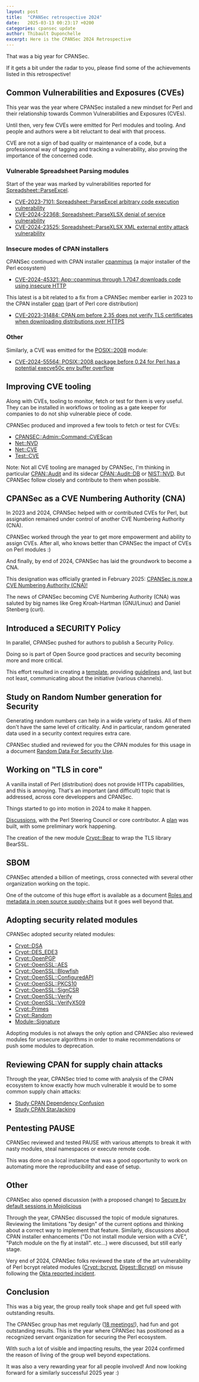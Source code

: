 ```yaml
---
layout: post
title:  "CPANSec retrospective 2024"
date:   2025-03-13 00:23:17 +0200
categories: cpansec update
author: Thibault Duponchelle
excerpt: Here is the CPANSec 2024 Retrospective
---
```


That was a big year for CPANSec. 

If it gets a bit under the radar to you, please find some of the achievements listed in this retrospective!

## Common Vulnerabilities and Exposures (CVEs)
This year was the year where CPANSec installed a new mindset for Perl 
and their relationship towards Common Vulnerabilities and Exposures (CVEs).

Until then, very few CVEs were emitted for Perl modules and tooling. 
And people and authors were a bit reluctant to deal with that process.

CVE are not a sign of bad quality or maintenance of a code, 
but a professionnal way of tagging and tracking a vulnerability, 
also proving the importance of the concerned code.

### Vulnerable Spreadsheet Parsing modules
Start of the year was marked by vulnerabilities reported for [Spreadsheet::ParseExcel](https://metacpan.org/pod/Spreadsheet::ParseExcel).

- [CVE-2023-7101: Spreadsheet::ParseExcel arbitrary code execution vulnerability](https://security.metacpan.org/2024/02/10/vulnerable-spreadsheet-parsing-modules.html#cve-2023-7101-spreadsheetparseexcel-arbitrary-code-execution-vulnerability)
- [CVE-2024-22368: Spreadsheet::ParseXLSX denial of service vulnerability](https://security.metacpan.org/2024/02/10/vulnerable-spreadsheet-parsing-modules.html#cve-2024-22368-spreadsheetparsexlsx-denial-of-service-vulnerability)
- [CVE-2024-23525: Spreadsheet::ParseXLSX XML external entity attack vulnerability](https://security.metacpan.org/2024/02/10/vulnerable-spreadsheet-parsing-modules.html#cve-2024-23525-spreadsheetparsexlsx-xml-external-entity-attack-vulnerability)

### Insecure modes of CPAN installers
CPANSec continued with CPAN installer [cpanminus]() (a major installer of the Perl ecosystem)
- [CVE-2024-45321: App::cpanminus through 1.7047 downloads code using insecure HTTP](https://security.metacpan.org/2024/08/26/cpanminus-downloads-code-using-insecure-http.html#cve-2024-45321)

This latest is a bit related to a fix from a CPANSec member earlier in 2023 to the CPAN installer [cpan]() (part of Perl core distribution)
- [CVE-2023-31484: CPAN.pm before 2.35 does not verify TLS certificates when downloading distributions over HTTPS](https://nvd.nist.gov/vuln/detail/CVE-2023-31484)

### Other
Similarly, a CVE was emitted for the [POSIX::2008](https://metacpan.org/dist/POSIX-2008) module:
- [CVE-2024-55564: POSIX::2008 package before 0.24 for Perl has a potential execve50c env buffer overflow](https://nvd.nist.gov/vuln/detail/CVE-2024-55564)

## Improving CVE tooling
Along with CVEs, tooling to monitor, fetch or test for them is very useful.
They can be installed in workflows or tooling as a gate keeper 
for companies to do not ship vulnerable piece of code. 

CPANSec produced and improved a few tools to fetch or test for CVEs:
- [CPANSEC::Admin::Command::CVEScan](https://metacpan.org/pod/CPANSEC::Admin::Command::CVEScan)
- [Net::NVD](https://metacpan.org/pod/Net::NVD)
- [Net::CVE](https://metacpan.org/pod/Net::CVE)
- [Test::CVE](https://metacpan.org/pod/Test::CVE)

Note: Not all CVE tooling are managed by CPANSec, I'm thinking in particular [CPAN::Audit](https://metacpan.org/pod/CPAN::Audit) and its sidecar [CPAN::Audit::DB](https://metacpan.org/pod/CPAN::Audit::DB) or [NIST::NVD](https://metacpan.org/pod/NIST::NVD).
But CPANSec follow closely and contribute to them when possible.

## CPANSec as a CVE Numbering Authority (CNA)
In 2023 and 2024, CPANSec helped with or contributed CVEs for Perl, 
but assignation remained under control of another CVE Numbering Authority (CNA).

CPANSec worked through the year to get more empowerment and ability to assign CVEs.
After all, who knows better than CPANSec the impact of CVEs on Perl modules :)

And finally, by end of 2024, CPANSec has laid the groundwork to become a CNA.

This designation was officially granted in February 2025: [CPANSec is now a CVE Numbering Authority (CNA)!](https://security.metacpan.org/2025/02/25/cpansec-is-cna-for-perl-and-cpan.html)

The news of CPANSec becoming CVE Numbering Authority (CNA) was saluted by big names like Greg Kroah-Hartman (GNU/Linux) and Daniel Stenberg (curl).

## Introduced a SECURITY Policy
In parallel, CPANSec pushed for authors to publish a Security Policy. 

Doing so is part of Open Source good practices and security becoming more and more critical.

This effort resulted in creating a [template](https://security.metacpan.org/docs/guides/security-policy-for-authors.html#examples), providing [guidelines](https://security.metacpan.org/docs/guides/security-policy-for-authors.html) and, last but not least, communicating about the initiative (various channels).

## Study on Random Number generation for Security
Generating random numbers can help in a wide variety of tasks.
All of them don't have the same level of criticality.
And in particular, random generated data used in a security context requires extra care.

CPANSec studied and reviewed for you the CPAN modules for this usage in a document [Random Data For Security Use](https://security.metacpan.org/docs/guides/random-data-for-security.html).

## Working on "TLS in core"
A vanilla install of Perl (distribution) does not provide HTTPs capabilities, and this is annoying.
That's an important (and difficult) topic that is addressed, across core developpers and CPANSec.

Things started to go into motion in 2024 to make it happen.

[Discussions](https://www.nntp.perl.org/group/perl.perl5.porters/2024/11/msg269050.html), with the Perl Steering Council or core contributor. A [plan](https://www.nntp.perl.org/group/perl.perl5.porters/2024/11/msg269202.html) was built, with some preliminary work happening.

The creation of the new module [Crypt::Bear](https://metacpan.org/dist/Crypt-Bear) to wrap the TLS library BearSSL.

## SBOM
CPANSec attended a billion of meetings, cross connected with several other organization working on the topic. 

One of the outcome of this huge effort is available as a document [Roles and metadata in open source supply-chains](https://security.metacpan.org/docs/supplychain-sbom.html) but it goes well beyond that.

## Adopting security related modules
CPANSec adopted security related modules:
- [Crypt::DSA](https://metacpan.org/dist/Crypt-DSA)
- [Crypt::DES_EDE3](https://metacpan.org/dist/Crypt-DES_EDE3)
- [Crypt::OpenPGP](https://metacpan.org/dist/Crypt-OpenPGP)
- [Crypt::OpenSSL::AES](https://metacpan.org/dist/Crypt-OpenSSL-AES)
- [Crypt::OpenSSL::Blowfish](https://metacpan.org/dist/Crypt-OpenSSL-Blowfish)
- [Crypt::OpenSSL::ConfiguredAPI](https://metacpan.org/dist/Crypt-OpenSSL-ConfiguredAPI)
- [Crypt::OpenSSL::PKCS10](https://metacpan.org/dist/Crypt-OpenSSL-PKCS10)
- [Crypt::OpenSSL::SignCSR](https://metacpan.org/dist/Crypt-OpenSSL-SignCSR)
- [Crypt::OpenSSL::Verify](https://metacpan.org/dist/Crypt-OpenSSL-Verify)
- [Crypt::OpenSSL::VerifyX509](https://metacpan.org/dist/Crypt-OpenSSL-VerifyX509)
- [Crypt::Primes](https://metacpan.org/dist/Crypt-Primes)
- [Crypt::Random](https://metacpan.org/dist/Crypt-Random)
- [Module::Signature](https://metacpan.org/dist/Module-Signature)
  
Adopting modules is not always the only option and CPANSec also reviewed modules for unsecure algorithms
in order to make recommendations or push some modules to deprecation.

## Reviewing CPAN for supply chain attacks
Through the year, CPANSec tried to come with analysis of the CPAN ecosystem 
to know exactly how much vulnerable it would be to some common supply chain attacks:

- [Study CPAN Dependency Confusion](https://security.metacpan.org/docs/cpan-dependency-confusion.html)
- [Study CPAN StarJacking](https://security.metacpan.org/docs/cpan-starjacking.html)

## Pentesting PAUSE
CPANSec reviewed and tested PAUSE with various attempts to break it with nasty modules, steal namespaces or execute remote code.

This was done on a local instance that was a good opportunity to work on automating more the reproducibility and ease of setup.

## Other
CPANSec also opened discussion (with a proposed change) to [Secure by default sessions in Mojolicious](https://github.com/mojolicious/mojo/pull/2200)

Through the year, CPANSec discussed the topic of module signatures. Reviewing the limitations "by design" of the current options and thinking about a correct way to implement that feature.
Similarly, discussions about CPAN installer enhancements ("Do not install module version with a CVE", "Patch module on the fly at install". etc...) were discussed, but still early stage.

Very end of 2024, CPANSec folks reviewed the state of the art vulnerability of Perl bcrypt related modules ([Crypt::bcrypt](https://metacpan.org/dist/Crypt-Bcrypt), [Digest::Bcrypt](https://metacpan.org/pod/Digest::Bcrypt)) on misuse following the [Okta reported incident](https://medium.com/@rajat29gupta/bcrypt-and-the-okta-incident-what-developers-need-to-know-9d13a446738a).

## Conclusion
This was a big year, the group really took shape and get full speed with outstanding results.

The CPANSec group has met regularly ([18 meetings!](https://security.metacpan.org/meetings/)), had fun and got outstanding results.
This is the year where CPANSec has positioned as a recognized servant organization for securing the Perl ecosystem. 

With such a lot of visible and impacting results, the year 2024 confirmed the reason of living of the group well beyond expectations.

It was also a very rewarding year for all people involved! And now looking forward for a similarly successful 2025 year :)
